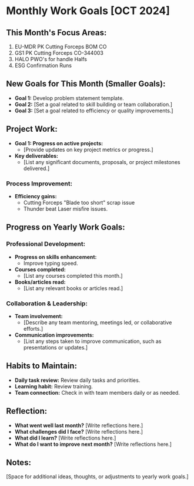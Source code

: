 # Monthly Work Goals [OCT 2024]

## This Month's Focus Areas:

1. EU-MDR PK Cutting Forceps BOM CO
2. GS1 PK Cutting Forceps CO-344003
3. HALO PWO's for handle Halfs
4. ESG Confirmation Runs

## New Goals for This Month (Smaller Goals):

- **Goal 1:** Develop problem statement template.
- **Goal 2:** [Set a goal related to skill building or team collaboration.]
- **Goal 3:** [Set a goal related to efficiency or quality improvements.]

## Project Work:

- **Goal 1: Progress on active projects:**
  - [Provide updates on key project metrics or progress.]
- **Key deliverables:**
  - [List any significant documents, proposals, or project milestones delivered.]

### Process Improvement:

- **Efficiency gains:**
  - Cutting Forceps "Blade too short" scrap issue
  - Thunder beat Laser misfire issues.

## Progress on Yearly Work Goals:

### Professional Development:

- **Progress on skills enhancement:**
  - Improve typing speed.
- **Courses completed:**
  - [List any courses completed this month.]
- **Books/articles read:**
  - [List any relevant books or articles read.]

### Collaboration & Leadership:

- **Team involvement:**
  - [Describe any team mentoring, meetings led, or collaborative efforts.]
- **Communication improvements:**
  - [List any steps taken to improve communication, such as presentations or updates.]

## Habits to Maintain:

- **Daily task review:** Review daily tasks and priorities.
- **Learning habit:** Review training.
- **Team connection:** Check in with team members daily or as needed.

## Reflection:

- **What went well last month?** [Write reflections here.]
- **What challenges did I face?** [Write reflections here.]
- **What did I learn?** [Write reflections here.]
- **What do I want to improve next month?** [Write reflections here.]

## Notes:

[Space for additional ideas, thoughts, or adjustments to yearly work goals.]
